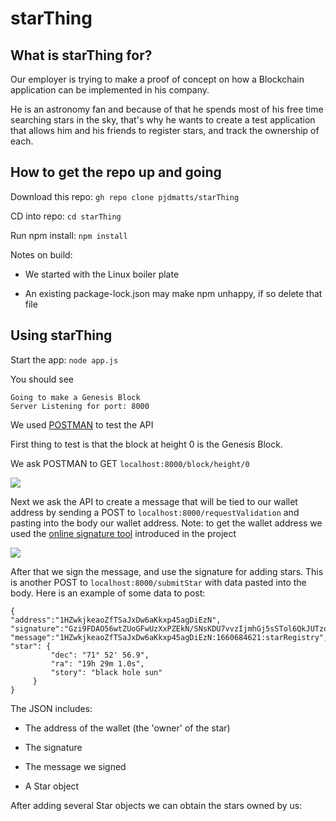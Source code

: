 # starThing

## What is starThing for?

Our employer is trying to make a proof of concept on how a Blockchain application can be implemented in his company.

He is an astronomy fan and because of that he spends most of his free time searching stars in the sky, that's why he wants to create a test application that allows him and his friends to register stars, and track the ownership of each.

## How to get the repo up and going

Download this repo: ```gh repo clone pjdmatts/starThing```

CD into repo: ```cd starThing```

Run npm install: ```npm install```

Notes on build: 

- We started with the Linux boiler plate

- An existing package-lock.json may make npm unhappy, if so delete that file

## Using starThing

Start the app: ```node app.js```

You should see 

```
Going to make a Genesis Block
Server Listening for port: 8000
```

We used [POSTMAN](https://www.postman.com/) to test the API

First thing to test is that the block at height 0 is the Genesis Block. 

We ask POSTMAN to GET ```localhost:8000/block/height/0```

![](/home/peter/Pictures/Screenshots/Screenshot%20from%202022-08-16%2017-16-56.png)

Next we ask the API to create a message that will be tied to our wallet address by sending a POST to ```localhost:8000/requestValidation``` and pasting into the body our wallet address. Note: to get the wallet address we used the [online signature tool](https://reinproject.org/bitcoin-signature-tool/#sign) introduced in the project

![](/home/peter/Pictures/Screenshots/Screenshot%20from%202022-08-16%2017-17-06.png)

After that we sign the message, and use the signature for adding stars. This is another POST to ```localhost:8000/submitStar``` with data pasted into the body. Here is an example of some data to post:

```
{
"address":"1HZwkjkeaoZfTSaJxDw6aKkxp45agDiEzN",
"signature":"Gzi9FDAO56wtZUoGFwUzXxPZEkN/SNsKDU7vvzIjmhGj5sSTol6QkJUTzoRkNMvrUU4F9JNB9OfRBYrAqgN/VTU=",
"message":"1HZwkjkeaoZfTSaJxDw6aKkxp45agDiEzN:1660684621:starRegistry",
"star": {
         "dec": "71° 52' 56.9",
         "ra": "19h 29m 1.0s",
         "story": "black hole sun"
     }
}
```

The JSON includes:

- The address of the wallet (the 'owner' of the star)

- The signature

- The message we signed

- A Star object

After adding several Star objects we can obtain the stars owned by us:

```

```


